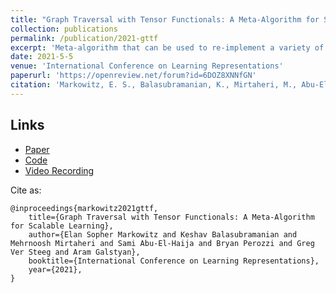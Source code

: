 ```yaml
---
title: "Graph Traversal with Tensor Functionals: A Meta-Algorithm for Scalable Learning"
collection: publications
permalink: /publication/2021-gttf
excerpt: 'Meta-algorithm that can be used to re-implement a variety of machine learning algorithms on graphs. Once re-implemented in GTTF, algorithms automatically scale to large graphs. The meta-algorithm accepts two functions (BiasFn and AccumulateFn) and it repeatedly samples walk forests from graph, invoking BiasFn and AccumulateFn along the walks. Certain choices of these two functions will recover unbiased learning for a variety of machine learning algorithms on graphs, including many message passing (graph convolution) methods as well as node embedding methods.'
date: 2021-5-5
venue: 'International Conference on Learning Representations'
paperurl: 'https://openreview.net/forum?id=6DOZ8XNNfGN'
citation: 'Markowitz, E. S., Balasubramanian, K., Mirtaheri, M., Abu-El-Haija, S., Perozzi, B., Ver Steeg, G., Galstyan, A. (2021). &quot;Graph Traversal with Tensor Functionals: A Meta-Algorithm for Scalable Learning.&quot; <i>International Conference on Learning Representations</i>. 2021.'
---
```


Links
-----

  * [Paper](https://openreview.net/forum?id=6DOZ8XNNfGN)
  * [Code](https://github.com/isi-usc-edu/gttf)
  * [Video Recording](https://slideslive.com/38953626/graph-traversal-with-tensor-functionals-a-metaalgorithm-for-scalable-learning)


Cite as:
    
    @inproceedings{markowitz2021gttf,
        title={Graph Traversal with Tensor Functionals: A Meta-Algorithm for Scalable Learning},
        author={Elan Sopher Markowitz and Keshav Balasubramanian and Mehrnoosh Mirtaheri and Sami Abu-El-Haija and Bryan Perozzi and Greg Ver Steeg and Aram Galstyan},
        booktitle={International Conference on Learning Representations},
        year={2021},
    }

